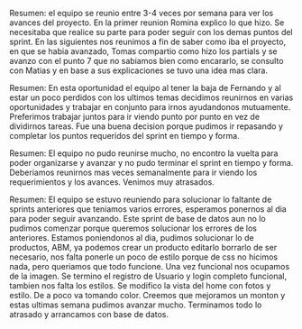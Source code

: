 Resumen: el equipo se reunio entre 3-4 veces por semana para ver los avances del proyecto. En la primer reunion Romina explico lo que hizo. Se necesitaba que realice su parte para poder seguir con los demas puntos del sprint. En las siguientes nos reunimos a fin de saber como iba el proyecto, en que se habia avanzado, Tomas compartio como hizo los partials y se avanzo con el punto 7 que no sabiamos bien como encararlo, se consulto con Matias y en base a sus explicaciones se tuvo una idea mas clara.

Resumen: En esta oportunidad el equipo al tener la baja de Fernando y al estar un poco perdidos con los ultimos temas decidimos reunirnos en varias oportunidades y trabajar en conjunto para irnos ayudandonos mutuamente. Preferimos trabajar juntos para ir viendo punto por punto en vez de dividirnos tareas. Fue una buena decision porque pudimos ir repasando y completar los puntos requeridos del sprint en tiempo y forma.

Resumen: El equipo no pudo reunirse mucho, no encontro la vuelta para poder organizarse y avanzar y no pudo terminar el sprint en tiempo y forma. Deberiamos reunirnos mas veces semanalmente para ir viendo los requerimientos y los avances. Venimos muy atrasados.

Resumen: El equipo se estuvo reuniendo para solucionar lo faltante de sprints anteriores que teniamos varios errores, esperamos ponernos al dia para poder seguir avanzando. Este sprint de base de datos aun no lo pudimos comenzar porque queremos solucionar los errores de los anteriores. 
Estamos poniendonos al dia, pudimos solucionar lo de productos, ABM, ya podemos crear un producto editarlo borrarlo de ser necesario, nos falta ponerle un poco de estilo porque de css no hicimos nada, pero queriamos que todo funcione. Una vez funcional nos ocupamos de la imagen.
Se termino el registro de Usuario y login completo funcional, tambien nos falta los estilos.
Se modifico la vista del home con fotos y estilo. De a poco va tomando color.
Creemos que mejoramos un monton y estas ultimas semana pudimos avanzar mucho. Terminamos todo lo atrasado y arrancamos con base de datos.